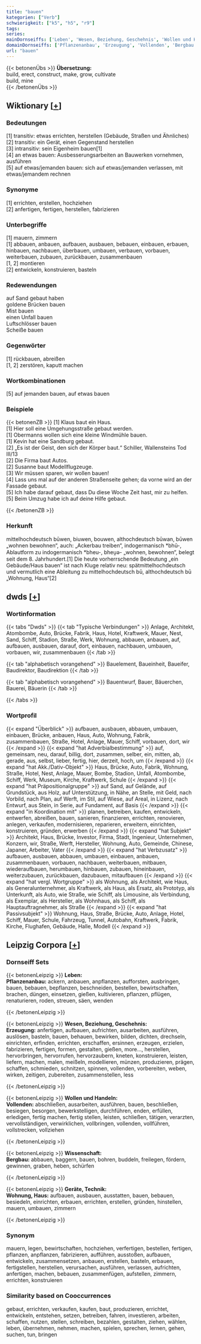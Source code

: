 ```yaml
---
title: "bauen"
kategorien: ["Verb"]
schwierigkeit: ["k5", "h5", "r9"]
tags:
series:
mainDornseiffs: ['Leben', 'Wesen, Beziehung, Geschehnis', 'Wollen und Handeln', 'Wissenschaft', 'Geräte, Technik']
domainDornseiffs: ['Pflanzenanbau', 'Erzeugung', 'Vollenden', 'Bergbau', 'Wohnung, Haus']
url: "bauen"
---
```


{{< betonenÜbs >}}
**Übersetzung:**  
build, erect, construct, make, grow, cultivate  
build, mine  
{{< /betonenÜbs >}}

## Wiktionary [[+](https://de.wiktionary.org/wiki/bauen)]

### Bedeutungen
[1] transitiv: etwas errichten, herstellen (Gebäude, Straßen und Ähnliches)  
[2] transitiv: ein Gerät, einen Gegenstand herstellen  
[3] intransitiv: sein Eigenheim bauen[1]  
[4] an etwas bauen: Ausbesserungsarbeiten an Bauwerken vornehmen, ausführen  
[5] auf etwas/jemanden bauen: sich auf etwas/jemanden verlassen, mit etwas/jemandem rechnen  

### Synonyme
[1] errichten, erstellen, hochziehen  
[2] anfertigen, fertigen, herstellen, fabrizieren  

### Unterbegriffe
[1] mauern, zimmern  
[1] abbauen, anbauen, aufbauen, ausbauen, bebauen, einbauen, erbauen, hinbauen, nachbauen, überbauen, umbauen, verbauen, vorbauen, weiterbauen, zubauen, zurückbauen, zusammenbauen  
[1, 2] montieren  
[2] entwickeln, konstruieren, basteln  

### Redewendungen
auf Sand gebaut haben  
goldene Brücken bauen  
Mist bauen  
einen Unfall bauen  
Luftschlösser bauen  
Scheiße bauen  

### Gegenwörter
[1] rückbauen, abreißen  
[1, 2] zerstören, kaputt machen  

### Wortkombinationen
[5] auf jemanden bauen, auf etwas bauen  

### Beispiele
{{< betonenZB >}}
[1] Klaus baut ein Haus.  
[1] Hier soll eine Umgehungsstraße gebaut werden.  
[1] Obermanns wollen sich eine kleine Windmühle bauen.  
[1] Kevin hat eine Sandburg gebaut.  
[2] „Es ist der Geist, den sich der Körper baut.“ Schiller, Wallensteins Tod III/13  
[2] Die Firma baut Autos.  
[2] Susanne baut Modellflugzeuge.  
[3] Wir müssen sparen, wir wollen bauen!  
[4] Lass uns mal auf der anderen Straßenseite gehen; da vorne wird an der Fassade gebaut.  
[5] Ich habe darauf gebaut, dass Du diese Woche Zeit hast, mir zu helfen.  
[5] Beim Umzug habe ich auf deine Hilfe gebaut.  

{{< /betonenZB >}}
### Herkunft
mittelhochdeutsch būwen, biuwen, bouwen, althochdeutsch būwan, būwen „wohnen bewohnen“, auch: „Ackerbau treiben“, indogermanisch *bhū-, Ablautform zu indogermanisch *bheu-, bheu̯ə- „wohnen, bewohnen“, belegt seit dem 8. Jahrhundert.[1] Die heute vorherrschende Bedeutung „ein Gebäude/Haus bauen“ ist nach Kluge relativ neu: spätmittelhochdeutsch und vermutlich eine Ableitung zu mittelhochdeutsch bū, althochdeutsch bū „Wohnung, Haus“[2]  



## dwds [[+](https://www.dwds.de/wb/bauen)]

### Wortinformation
{{< tabs "Dwds" >}}
{{< tab "Typische Verbindungen" >}}
Anlage, Architekt, Atombombe, Auto, Brücke, Fabrik, Haus, Hotel, Kraftwerk, Mauer, Nest, Sand, Schiff, Stadion, Straße, Werk, Wohnung, abbauen, anbauen, auf, aufbauen, ausbauen, darauf, dort, einbauen, nachbauen, umbauen, vorbauen, wir, zusammenbauen
{{< /tab >}}

{{< tab "alphabetisch vorangehend" >}}
Bauelement, Baueinheit, Baueifer, Baudirektor, Baudirektion
{{< /tab >}}

{{< tab "alphabetisch vorangehend" >}}
Bauentwurf, Bauer, Bäuerchen, Bauerei, Bäuerin
{{< /tab >}}

{{< /tabs >}}

### Wortprofil
{{< expand "Überblick" >}} aufbauen, ausbauen, abbauen, umbauen, einbauen, Brücke, anbauen, Haus, Auto, Wohnung, Fabrik, zusammenbauen, Straße, Hotel, Anlage, Mauer, Schiff, vorbauen, dort, wir {{< /expand >}}
{{< expand "hat Adverbialbestimmung" >}} auf, gemeinsam, neu, darauf, billig, dort, zusammen, selber, ein, mitten, ab, gerade, aus, selbst, lieber, fertig, hier, derzeit, hoch, um {{< /expand >}}
{{< expand "hat Akk./Dativ-Objekt" >}} Haus, Brücke, Auto, Fabrik, Wohnung, Straße, Hotel, Nest, Anlage, Mauer, Bombe, Stadion, Unfall, Atombombe, Schiff, Werk, Museum, Kirche, Kraftwerk, Schule {{< /expand >}}
{{< expand "hat Präpositionalgruppe" >}} auf Sand, auf Gelände, auf Grundstück, aus Holz, auf Unterstützung, in Nähe, an Stelle, mit Geld, nach Vorbild, nach Plan, auf Werft, im Stil, auf Wiese, auf Areal, in Lizenz, nach Entwurf, aus Stein, in Serie, auf Fundament, auf Basis {{< /expand >}}
{{< expand "in Koordination mit" >}} planen, betreiben, kaufen, entwickeln, entwerfen, abreißen, bauen, sanieren, finanzieren, errichten, renovieren, anlegen, verkaufen, modernisieren, reparieren, erweitern, einrichten, konstruieren, gründen, erwerben {{< /expand >}}
{{< expand "hat Subjekt" >}} Architekt, Haus, Brücke, Investor, Firma, Stadt, Ingenieur, Unternehmen, Konzern, wir, Straße, Werft, Hersteller, Wohnung, Auto, Gemeinde, Chinese, Japaner, Arbeiter, Vater {{< /expand >}}
{{< expand "hat Verbzusatz" >}} aufbauen, ausbauen, abbauen, umbauen, einbauen, anbauen, zusammenbauen, vorbauen, nachbauen, weiterbauen, mitbauen, wiederaufbauen, herumbauen, hinbauen, zubauen, hineinbauen, weiterzubauen, zurückbauen, dazubauen, mitaufbauen {{< /expand >}}
{{< expand "hat vergl. Wortgruppe" >}} als Wohnung, als Architekt, wie Haus, als Generalunternehmer, als Kraftwerk, als Haus, als Ersatz, als Prototyp, als Unterkunft, als Auto, wie Straße, wie Schiff, als Limousine, als Verbindung, als Exemplar, als Hersteller, als Wohnhaus, als Schiff, als Hauptauftragnehmer, als Straße {{< /expand >}}
{{< expand "hat Passivsubjekt" >}} Wohnung, Haus, Straße, Brücke, Auto, Anlage, Hotel, Schiff, Mauer, Schule, Fahrzeug, Tunnel, Autobahn, Kraftwerk, Fabrik, Kirche, Flughafen, Gebäude, Halle, Modell {{< /expand >}}

## Leipzig Corpora [[+](https://corpora.uni-leipzig.de/en/res?word=bauen&corpusId=deu_newscrawl-public_2018)]

### Dornseiff Sets
{{< betonenLeipzig >}}
**Leben:**  
**Pflanzenanbau:** ackern, anbauen, anpflanzen, aufforsten, ausbringen, bauen, bebauen, bepflanzen, beschneiden, bestellen, bewirtschaften, brachen, düngen, einsetzen, gießen, kultivieren, pflanzen, pflügen, renaturieren, roden, streuen, säen, wenden  

{{< /betonenLeipzig >}}


{{< betonenLeipzig >}}
**Wesen, Beziehung, Geschehnis:**  
**Erzeugung:** anfertigen, aufbauen, aufrichten, ausarbeiten, ausführen, auslösen, basteln, bauen, behauen, bewirken, bilden, dichten, drechseln, einrichten, erfinden, errichten, erschaffen, ersinnen, erzeugen, erzielen, fabrizieren, fertigen, formen, gestalten, gießen, more..., herstellen, hervorbringen, hervorrufen, hervorzaubern, kneten, konstruieren, leisten, liefern, machen, malen, meißeln, modellieren, münzen, produzieren, prägen, schaffen, schmieden, schnitzen, spinnen, vollenden, vorbereiten, weben, wirken, zeitigen, zubereiten, zusammenstellen, less  

{{< /betonenLeipzig >}}


{{< betonenLeipzig >}}
**Wollen und Handeln:**  
**Vollenden:** abschließen, ausarbeiten, ausführen, bauen, beschließen, besiegen, besorgen, bewerkstelligen, durchführen, enden, erfüllen, erledigen, fertig machen, fertig stellen, leisten, schließen, tätigen, verarzten, vervollständigen, verwirklichen, vollbringen, vollenden, vollführen, vollstrecken, vollziehen  

{{< /betonenLeipzig >}}


{{< betonenLeipzig >}}
**Wissenschaft:**  
**Bergbau:** abbauen, baggern, bauen, bohren, buddeln, freilegen, fördern, gewinnen, graben, heben, schürfen  

{{< /betonenLeipzig >}}


{{< betonenLeipzig >}}
**Geräte, Technik:**  
**Wohnung, Haus:** aufbauen, ausbauen, ausstatten, bauen, bebauen, besiedeln, einrichten, erbauen, errichten, erstellen, gründen, hinstellen, mauern, umbauen, zimmern  

{{< /betonenLeipzig >}}

### Synonym
mauern, legen, bewirtschaften, hochziehen, verfertigen, bestellen, fertigen, pflanzen, anpflanzen, fabrizieren, aufführen, ausstoßen, aufbauen, entwickeln, zusammensetzen, anbauen, erstellen, basteln, erbauen, fertigstellen, herstellen, verursachen, ausführen, verlassen, aufrichten, anfertigen, machen, bebauen, zusammenfügen, aufstellen, zimmern, errichten, konstruieren


### Similarity based on Cooccurrences
gebaut, errichten, verkaufen, kaufen, baut, produzieren, errichtet, entwickeln, entstehen, setzen, betreiben, fahren, investieren, arbeiten, schaffen, nutzen, stellen, schreiben, bezahlen, gestalten, ziehen, wählen, leben, übernehmen, nehmen, machen, spielen, sprechen, lernen, gehen, suchen, tun, bringen

